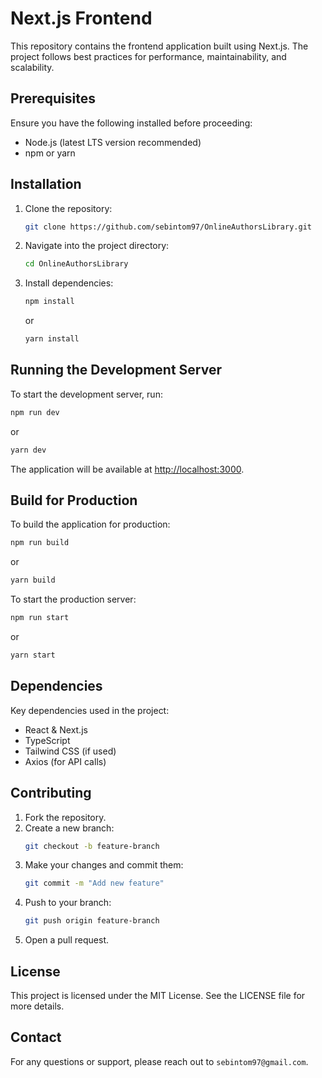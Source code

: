 # Next.js Frontend

This repository contains the frontend application built using Next.js. The project follows best practices for performance, maintainability, and scalability.

## Prerequisites

Ensure you have the following installed before proceeding:

- Node.js (latest LTS version recommended)
- npm or yarn

## Installation

1. Clone the repository:
   ```bash
   git clone https://github.com/sebintom97/OnlineAuthorsLibrary.git
   ```
2. Navigate into the project directory:
   ```bash
   cd OnlineAuthorsLibrary
   ```
3. Install dependencies:
   ```bash
   npm install
   ```
   or
   ```bash
   yarn install
   ```

## Running the Development Server

To start the development server, run:

```bash
npm run dev
```

or

```bash
yarn dev
```

The application will be available at [http://localhost:3000](http://localhost:3000).

## Build for Production

To build the application for production:

```bash
npm run build
```

or

```bash
yarn build
```

To start the production server:

```bash
npm run start
```

or

```bash
yarn start
```


## Dependencies

Key dependencies used in the project:

- React & Next.js
- TypeScript
- Tailwind CSS (if used)
- Axios (for API calls)

## Contributing

1. Fork the repository.
2. Create a new branch:
   ```bash
   git checkout -b feature-branch
   ```
3. Make your changes and commit them:
   ```bash
   git commit -m "Add new feature"
   ```
4. Push to your branch:
   ```bash
   git push origin feature-branch
   ```
5. Open a pull request.

## License

This project is licensed under the MIT License. See the LICENSE file for more details.

## Contact

For any questions or support, please reach out to `sebintom97@gmail.com`.
